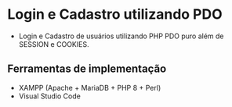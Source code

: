 # Login e Cadastro utilizando PDO
- Login e Cadastro de usuários utilizando PHP PDO puro além de SESSION e COOKIES.

## Ferramentas de implementação
- XAMPP (Apache + MariaDB + PHP 8 + Perl)
- Visual Studio Code